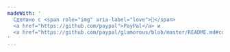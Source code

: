 ```yaml
---
madeWith: '
  Сделано с <span role="img" aria-label="love">💙</span> 
  <a href="https://github.com/paypal">PayPal</a> и
  <a href="https://github.com/paypal/glamorous/blob/master/README.md#contributors">Контрибьюторами</a>.
'
---
```

